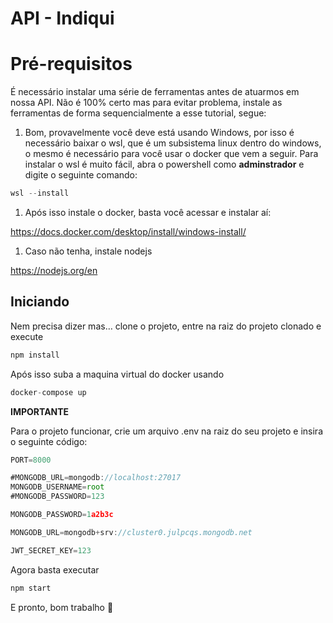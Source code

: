 # API - Indiqui

# Pré-requisitos

É necessário instalar uma série de ferramentas antes de atuarmos em nossa API. Não é 100% certo mas para evitar problema, instale as ferramentas de forma sequencialmente a esse tutorial, segue:

1. Bom, provavelmente você deve está usando Windows, por isso é necessário baixar o wsl, que é um subsistema linux dentro do windows, o mesmo é necessário para você usar o docker que vem a seguir. Para instalar o wsl é muito fácil, abra o powershell como ******************adminstrador****************** e digite o seguinte comando:

```jsx
wsl --install
```

1. Após isso instale o docker, basta você acessar e instalar aí:

https://docs.docker.com/desktop/install/windows-install/

1. Caso não tenha, instale nodejs 

https://nodejs.org/en

## Iniciando

Nem precisa dizer mas… clone o projeto, entre na raiz do projeto clonado e execute

```jsx
npm install
```

Após isso suba a maquina virtual do docker usando

```jsx
docker-compose up
```

**IMPORTANTE**

Para o projeto funcionar, crie um arquivo .env na raiz do seu projeto e insira o seguinte código:

```jsx
PORT=8000

#MONGODB_URL=mongodb://localhost:27017
MONGODB_USERNAME=root
#MONGODB_PASSWORD=123

MONGODB_PASSWORD=1a2b3c

MONGODB_URL=mongodb+srv://cluster0.julpcqs.mongodb.net     

JWT_SECRET_KEY=123
```

Agora basta executar

```jsx
npm start
```

E pronto, bom trabalho 🙂